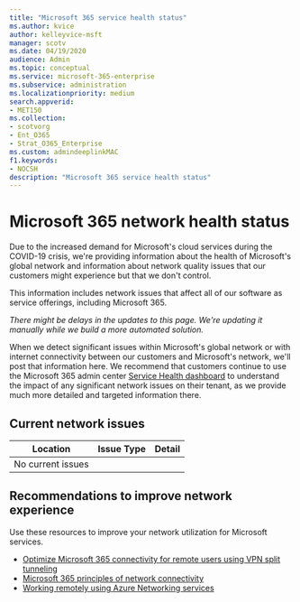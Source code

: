 ```yaml
---
title: "Microsoft 365 service health status"
ms.author: kvice
author: kelleyvice-msft
manager: scotv
ms.date: 04/19/2020
audience: Admin
ms.topic: conceptual
ms.service: microsoft-365-enterprise
ms.subservice: administration
ms.localizationpriority: medium
search.appverid:
- MET150
ms.collection:
- scotvorg
- Ent_O365
- Strat_O365_Enterprise
ms.custom: admindeeplinkMAC
f1.keywords:
- NOCSH
description: "Microsoft 365 service health status"
---
```


# Microsoft 365 network health status

Due to the increased demand for Microsoft's cloud services during the COVID-19 crisis, we're providing information about the health of Microsoft's global network and information about network quality issues that our customers might experience but that we don't control.

This information includes network issues that affect all of our software as service offerings, including Microsoft 365.

_There might be delays in the updates to this page. We're updating it manually while we build a more automated solution._

When we detect significant issues within Microsoft's global network or with internet connectivity between our customers and Microsoft's network, we'll post that information here. We recommend that customers continue to use the Microsoft 365 admin center <a href="https://go.microsoft.com/fwlink/p/?linkid=842900" target="_blank">Service Health dashboard</a> to understand the impact of any significant network issues on their tenant, as we provide much more detailed and targeted information there.

## Current network issues

| Location | Issue Type | Detail |
| --- | --- | --- |
| No current issues | | |

## Recommendations to improve network experience

Use these resources to improve your network utilization for Microsoft services.

- [Optimize Microsoft 365 connectivity for remote users using VPN split tunneling](microsoft-365-vpn-split-tunnel.md)
- [Microsoft 365 principles of network connectivity](./microsoft-365-network-connectivity-principles.md)
- [Working remotely using Azure Networking services](/azure/networking/working-remotely-support)
